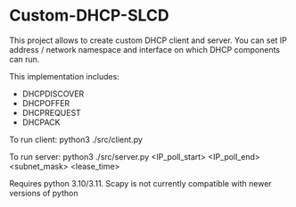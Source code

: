 # Custom-DHCP-SLCD

This project allows to create custom DHCP client and server. You can set IP address / network namespace and interface on which DHCP components can run.

This implementation includes:
- DHCPDISCOVER
- DHCPOFFER
- DHCPREQUEST
- DHCPACK

To run client:
python3 ./src/client.py

To run server:
python3 ./src/server.py <IP_poll_start> <IP_poll_end> <subnet_mask> <lease_time>

Requires python 3.10/3.11. Scapy is not currently compatible with newer versions of python
